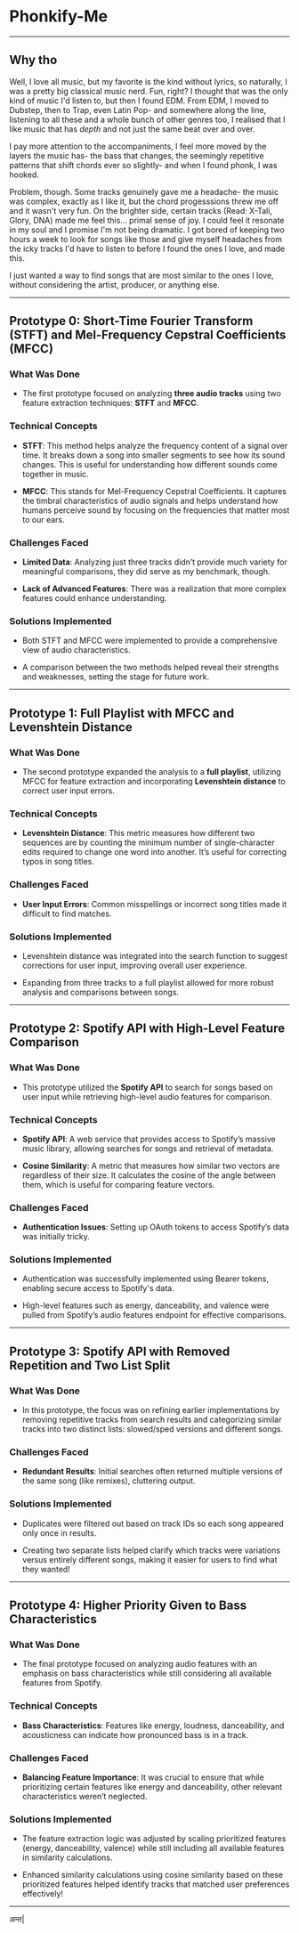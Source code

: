 # Phonkify-Me
---
## Why tho
Well, I love all music, but my favorite is the kind without lyrics, so naturally, I was a pretty big classical music nerd. Fun, right? I thought that was the only kind of music I'd listen to, but then I found EDM. From EDM, I moved to Dubstep, then to Trap, even Latin Pop- and somewhere along the line, listening to all these and a whole bunch of other genres too, I realised that I like music that has *depth* and not just the same beat over and over. 

I pay more attention to the accompaniments, I feel more moved by the layers the music has- the bass that changes, the seemingly repetitive patterns that shift chords ever so slightly- and when I found phonk, I was hooked. 

Problem, though. Some tracks genuinely gave me a headache- the music was complex, exactly as I like it, but the chord progesssions threw me off and it wasn't very fun. On the brighter side, certain tracks (Read: X-Tali, Glory, DNA) made me feel this... primal sense of joy. I could feel it resonate in my soul and I promise I'm not being dramatic. I got bored of keeping two hours a week to look for songs like those and give myself headaches from the icky tracks I'd have to listen to before I found the ones I love, and made this. 

I just wanted a way to find songs that are most similar to the ones I love, without considering the artist, producer, or anything else. 

---

## Prototype 0: Short-Time Fourier Transform (STFT) and Mel-Frequency Cepstral Coefficients (MFCC)

### What Was Done
- The first prototype focused on analyzing **three audio tracks** using two feature extraction techniques: **STFT** and **MFCC**.

### Technical Concepts
- **STFT**: This method helps analyze the frequency content of a signal over time. It breaks down a song into smaller segments to see how its sound changes. This is useful for understanding how different sounds come together in music.
  
- **MFCC**: This stands for Mel-Frequency Cepstral Coefficients. It captures the timbral characteristics of audio signals and helps understand how humans perceive sound by focusing on the frequencies that matter most to our ears.

### Challenges Faced
- **Limited Data**: Analyzing just three tracks didn’t provide much variety for meaningful comparisons, they did serve as my benchmark, though. 
  
- **Lack of Advanced Features**: There was a realization that more complex features could enhance understanding.

### Solutions Implemented
- Both STFT and MFCC were implemented to provide a comprehensive view of audio characteristics.
  
- A comparison between the two methods helped reveal their strengths and weaknesses, setting the stage for future work.

---

## Prototype 1: Full Playlist with MFCC and Levenshtein Distance

### What Was Done
- The second prototype expanded the analysis to a **full playlist**, utilizing MFCC for feature extraction and incorporating **Levenshtein distance** to correct user input errors.

### Technical Concepts
- **Levenshtein Distance**: This metric measures how different two sequences are by counting the minimum number of single-character edits required to change one word into another. It’s useful for correcting typos in song titles.

### Challenges Faced
- **User Input Errors**: Common misspellings or incorrect song titles made it difficult to find matches.

### Solutions Implemented
- Levenshtein distance was integrated into the search function to suggest corrections for user input, improving overall user experience.
  
- Expanding from three tracks to a full playlist allowed for more robust analysis and comparisons between songs.

---

## Prototype 2: Spotify API with High-Level Feature Comparison

### What Was Done
- This prototype utilized the **Spotify API** to search for songs based on user input while retrieving high-level audio features for comparison.

### Technical Concepts
- **Spotify API**: A web service that provides access to Spotify’s massive music library, allowing searches for songs and retrieval of metadata.
  
- **Cosine Similarity**: A metric that measures how similar two vectors are regardless of their size. It calculates the cosine of the angle between them, which is useful for comparing feature vectors.

### Challenges Faced
- **Authentication Issues**: Setting up OAuth tokens to access Spotify’s data was initially tricky.

### Solutions Implemented
- Authentication was successfully implemented using Bearer tokens, enabling secure access to Spotify's data.
  
- High-level features such as energy, danceability, and valence were pulled from Spotify’s audio features endpoint for effective comparisons.

---

## Prototype 3: Spotify API with Removed Repetition and Two List Split

### What Was Done
- In this prototype, the focus was on refining earlier implementations by removing repetitive tracks from search results and categorizing similar tracks into two distinct lists: slowed/sped versions and different songs.

### Challenges Faced
- **Redundant Results**: Initial searches often returned multiple versions of the same song (like remixes), cluttering output.

### Solutions Implemented
- Duplicates were filtered out based on track IDs so each song appeared only once in results.
  
- Creating two separate lists helped clarify which tracks were variations versus entirely different songs, making it easier for users to find what they wanted!

---

## Prototype 4: Higher Priority Given to Bass Characteristics

### What Was Done
- The final prototype focused on analyzing audio features with an emphasis on bass characteristics while still considering all available features from Spotify.

### Technical Concepts
- **Bass Characteristics**: Features like energy, loudness, danceability, and acousticness can indicate how pronounced bass is in a track. 

### Challenges Faced
- **Balancing Feature Importance**: It was crucial to ensure that while prioritizing certain features like energy and danceability, other relevant characteristics weren’t neglected.

### Solutions Implemented
- The feature extraction logic was adjusted by scaling prioritized features (energy, danceability, valence) while still including all available features in similarity calculations.
  
- Enhanced similarity calculations using cosine similarity based on these prioritized features helped identify tracks that matched user preferences effectively!

---
अन्त|
